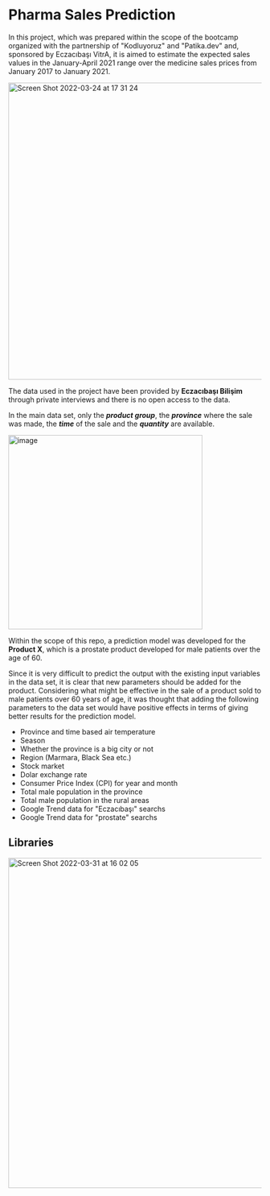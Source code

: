 # Pharma Sales Prediction

In this project, which was prepared within the scope of the bootcamp organized with the partnership of "Kodluyoruz" and "Patika.dev" and, sponsored by Eczacıbaşı VitrA, it is aimed to estimate the expected sales values in the January-April 2021 range over the medicine sales prices from January 2017 to January 2021.

<img width="590" alt="Screen Shot 2022-03-24 at 17 31 24" src="https://user-images.githubusercontent.com/71854717/159939227-33be5655-72c1-47b5-bd6f-768a6dce2d02.png">

The data used in the project have been provided by **Eczacıbaşı Bilişim** through private interviews and there is no open access to the data.

In the main data set, only the ***product group***, the ***province*** where the sale was made, the ***time*** of the sale and the ***quantity*** are available.

<img width="386" alt="image" src="https://user-images.githubusercontent.com/71854717/161051504-da65916a-0fa2-4051-9834-6a90d26f9c00.png">

Within the scope of this repo, a prediction model was developed for the **Product  X**, which is a prostate product developed for male patients over the age of 60.

Since it is very difficult to predict the output with the existing input variables in the data set, it is clear that new parameters should be added for the product. Considering what might be effective in the sale of a product sold to male patients over 60 years of age, it was thought that adding the following parameters to the data set would have positive effects in terms of giving better results for the prediction model.
  * Province and time based air temperature
  * Season
  * Whether the province is a big city or not
  * Region (Marmara, Black Sea etc.)
  * Stock market
  * Dolar exchange rate
  * Consumer Price Index (CPI) for year and month
  * Total male population in the province
  * Total male population in the rural areas
  * Google Trend data for "Eczacıbaşı" searchs
  * Google Trend data for "prostate" searchs

## Libraries 
<img width="656" alt="Screen Shot 2022-03-31 at 16 02 05" src="https://user-images.githubusercontent.com/71854717/161060859-e61970d2-7b62-4145-b7b5-4c1bc79ba44f.png">


